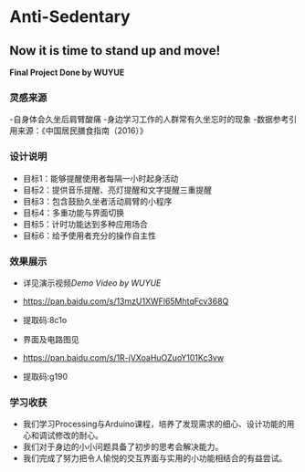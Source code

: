 # Anti-Sedentary
## Now it is time to stand up and move!
**Final Project Done by WUYUE**


### 灵感来源
-自身体会久坐后肩臂酸痛
-身边学习工作的人群常有久坐忘时的现象
-数据参考引用来源：《中国居民膳食指南（2016）》

### 设计说明

- 目标1：能够提醒使用者每隔一小时起身活动
- 目标2：提供音乐提醒、亮灯提醒和文字提醒三重提醒
- 目标3：包含鼓励久坐者活动肩臂的小程序
- 目标4：多重功能与界面切换
- 目标5：计时功能达到多种应用场合
- 目标6：给予使用者充分的操作自主性

### 效果展示
* 详见演示视频*Demo Video by WUYUE*
* https://pan.baidu.com/s/13mzU1XWFl65MhtqFcv368Q 
* 提取码:8c1o

* 界面及电路图见
* https://pan.baidu.com/s/1R-jVXoaHuOZuoY101Kc3vw 
* 提取码:g190

### 学习收获
- 我们学习Processing与Arduino课程，培养了发现需求的细心、设计功能的用心和调试修改的耐心。
- 我们对于身边的小小问题具备了初步的思考会解决能力。
- 我们完成了努力把令人愉悦的交互界面与实用的小功能相结合的有益尝试。
